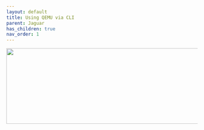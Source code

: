 ```yaml
---
layout: default
title: Using QEMU via CLI
parent: Jaguar
has_children: true
nav_order: 1
---
```


<p align="center">
  <img width="650" height="200" src="../../../../assets/HeaderQEMUviaCLI.png">
</p>
